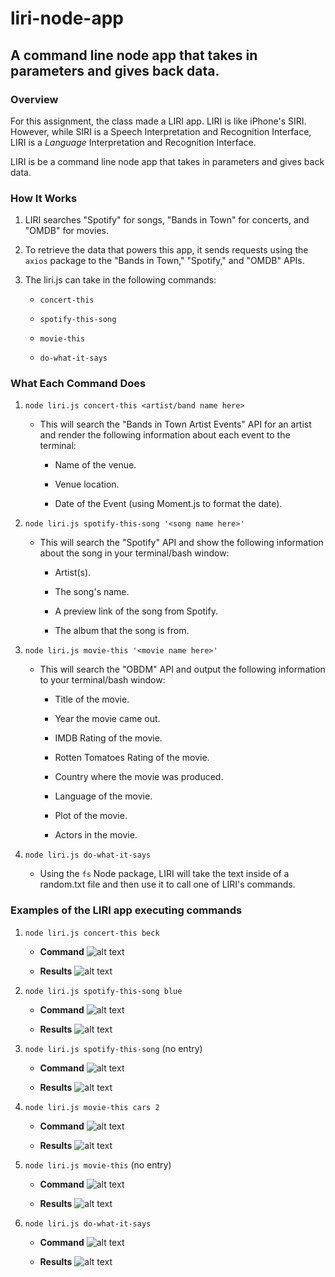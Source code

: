 # liri-node-app

## A command line node app that takes in parameters and gives back data.

### Overview

For this assignment, the class made a LIRI app. LIRI is like iPhone's SIRI. However, while SIRI is a Speech Interpretation and Recognition Interface, LIRI is a _Language_ Interpretation and Recognition Interface. 

LIRI is be a command line node app that takes in parameters and gives back data.

### How It Works

1. LIRI searches "Spotify" for songs, "Bands in Town" for concerts, and "OMDB" for movies.

2. To retrieve the data that powers this app, it sends requests using the `axios` package to the "Bands in Town," "Spotify," and "OMDB" APIs.

3. The liri.js can take in the following commands:

   * `concert-this`

   * `spotify-this-song`

   * `movie-this`

   * `do-what-it-says`

### What Each Command Does

1. `node liri.js concert-this <artist/band name here>`

   * This will search the "Bands in Town Artist Events" API for an artist and render the following information about each event to the terminal:

     * Name of the venue.

     * Venue location.

     * Date of the Event (using Moment.js to format the date).

2. `node liri.js spotify-this-song '<song name here>'`

   * This will search the "Spotify" API and show the following information about the song in your terminal/bash window:

     * Artist(s).

     * The song's name.

     * A preview link of the song from Spotify.

     * The album that the song is from.

3. `node liri.js movie-this '<movie name here>'`

   * This will search the "OBDM" API and output the following information to your terminal/bash window:

       * Title of the movie.

       * Year the movie came out.

       * IMDB Rating of the movie.

       * Rotten Tomatoes Rating of the movie.

       * Country where the movie was produced.

       * Language of the movie.

       * Plot of the movie.

       * Actors in the movie.

4. `node liri.js do-what-it-says`

   * Using the `fs` Node package, LIRI will take the text inside of a random.txt file and then use it to call one of LIRI's commands.

### Examples of the LIRI app executing commands

1. `node liri.js concert-this beck`

     * **Command**
     ![alt text](https://github.com/swissfink/liri-node-app/blob/master/images/concert-command.png "concert-this command") 

     * **Results**
     ![alt text](https://github.com/swissfink/liri-node-app/blob/master/images/concert-results.png "concert-this results") 


2. `node liri.js spotify-this-song blue`

     * **Command**
     ![alt text](https://github.com/swissfink/liri-node-app/blob/master/images/spotify-command.png "spoify-this-song command") 

     * **Results**
     ![alt text](https://github.com/swissfink/liri-node-app/blob/master/images/spotify-results.png "spoify-this-song results") 

3. `node liri.js spotify-this-song` (no entry)

     * **Command**
     ![alt text](https://github.com/swissfink/liri-node-app/blob/master/images/spotify-command-no-entry.png "spoify-this-song command") 

     * **Results**
     ![alt text](https://github.com/swissfink/liri-node-app/blob/master/images/spotify-results-no-entry.png "spoify-this-song results - no entry") 

4. `node liri.js movie-this cars 2` 

     * **Command**
     ![alt text](https://github.com/swissfink/liri-node-app/blob/master/images/movie-command.png "movie-this command") 

     * **Results**
     ![alt text](https://github.com/swissfink/liri-node-app/blob/master/images/movie-results.png "movie-this results") 

5. `node liri.js movie-this` (no entry) 

     * **Command**
     ![alt text](https://github.com/swissfink/liri-node-app/blob/master/images/movie-command-no-entry.png "movie-this command - no entry") 

     * **Results**
     ![alt text](https://github.com/swissfink/liri-node-app/blob/master/images/movie-results-no-entry.png "movie-this results - no entry") 

6. `node liri.js do-what-it-says` 

     * **Command**
     ![alt text](https://github.com/swissfink/liri-node-app/blob/master/images/do-command.png "concert-this command") 

     * **Results**
     ![alt text](https://github.com/swissfink/liri-node-app/blob/master/images/do-results.png "concert-this results") 